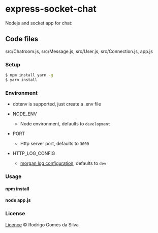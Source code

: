 # express-socket-chat

Nodejs and socket app for chat:

## Code files
src/Chatroom.js, src/Message.js, src/User.js, src/Connection.js, app.js

### Setup
```bash
$ npm install yarn -g
$ yarn install
```
### Environment
* dotenv is supported, just create a .env file

* NODE_ENV
  - Node environment, defaults to `development`
* PORT
  - Http server port, defaults to `3000`
* HTTP_LOG_CONFIG
  - [morgan log configuration](https://github.com/expressjs/morgan#predefined-formats), defaults to `dev`

### Usage
#### npm install
#### node app.js

### License

[Licence](https://github.com/rodrigogs/express-seed/blob/master/LICENSE) © Rodrigo Gomes da Silva
